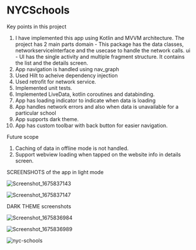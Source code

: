 # NYCSchools

Key points in this project
1. I have implemented this app using Kotlin and MVVM architecture. The project has 2 main parts 
  domain - This package has the data classes, networkserviceInterface and the usecase to handle the network calls.
  ui - UI has the single activity and multiple fragment structure. It contains the list and the details screen.
2. App navigation is handled using nav_graph
3. Used Hilt to acheive dependency injection
4. Used retrofit for network service.
5. Implemented unit tests.
6. Implemented LiveData, kotlin coroutines and databinding.
7. App has loading indicator to indicate when data is loading
8. App handles network errors and also when data is unavailable for a particular school
9. App supports dark theme.
10. App has custom toolbar with back button for easier navigation.


Future scope
1. Caching of data in offline mode is not handled.
2. Support webview loading when tapped on the website info in details screen.


SCREENSHOTS of the app in light mode

![Screenshot_1675837143](https://user-images.githubusercontent.com/14352106/217450608-030f74c9-10c7-4985-a61a-97f51f8bda11.png)

![Screenshot_1675837147](https://user-images.githubusercontent.com/14352106/217450624-f2410ca3-46c6-48ef-8c08-b1db709816ab.png)


DARK THEME screenshots

![Screenshot_1675836984](https://user-images.githubusercontent.com/14352106/217450649-0d66bd40-9ed5-4e41-9dce-6384058a8539.png)

![Screenshot_1675836989](https://user-images.githubusercontent.com/14352106/217450680-2c8c8647-1173-44c7-982f-b65703a7dfb4.png)

![nyc-schools](https://user-images.githubusercontent.com/14352106/217455193-eb98eaad-4f64-40ee-8d6c-3e89ae0eec05.gif)



